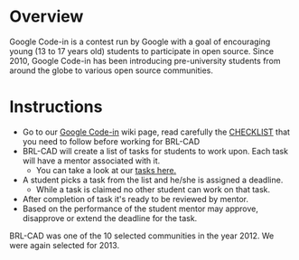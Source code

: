# Overview

Google Code-in is a contest run by Google with a goal of encouraging
young (13 to 17 years old) students to participate in open source. Since
2010, Google Code-in has been introducing pre-university students from
around the globe to various open source communities.

# Instructions

-   Go to our [Google Code-in](../task/Deuces.md) wiki page, read
    carefully the [CHECKLIST](Checklist.md) that
    you need to follow before working for BRL-CAD
-   BRL-CAD will create a list of tasks for students to work upon. Each
    task will have a mentor associated with it.
    -   You can take a look at our [tasks here.](../task/Deuces.md)
-   A student picks a task from the list and he/she is assigned a
    deadline.
    -   While a task is claimed no other student can work on that task.
-   After completion of task it's ready to be reviewed by mentor.
-   Based on the performance of the student mentor may approve,
    disapprove or extend the deadline for the task.

BRL-CAD was one of the 10 selected communities in the year 2012. We were
again selected for 2013.
